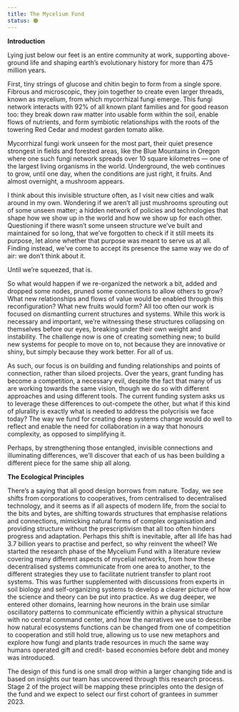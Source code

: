 ```yaml
---
title: The Mycelium Fund
status: 🟠
---
```


**Introduction**

Lying just below our feet is an entire community at work, supporting above-ground life and shaping earth’s evolutionary history for more than 475 million years. 

First, tiny strings of glucose and chitin begin to form from a single spore. Fibrous and microscopic, they join together to create even larger threads, known as mycelium, from which mycorrhizal fungi emerge. This fungi network interacts with 92% of all known plant families and for good reason too: they break down raw matter into usable form within the soil, enable flows of nutrients, and form symbiotic relationships with the roots of the towering Red Cedar and modest garden tomato alike. 

Mycorrhizal fungi work unseen for the most part, their quiet presence strongest in fields and forested areas, like the Blue Mountains in Oregon where one such fungi network spreads over 10 square kilometres — one of the largest living organisms in the world. Underground, the web continues to grow, until one day, when the conditions are just right, it fruits. And almost overnight, a mushroom appears.

I think about this invisible structure often, as I visit new cities and walk around in my own. Wondering if we aren’t all just mushrooms sprouting out of some unseen matter; a hidden network of policies and technologies that shape how we show up in the world and how we show up for each other. Questioning if there wasn’t some unseen structure we’ve built and maintained for so long, that we’ve forgotten to check if it still meets its purpose, let alone whether that purpose was meant to serve us at all. Finding instead, we’ve come to accept its presence the same way we do of air: we don’t think about it.

Until we’re squeezed, that is.

So what would happen if we re-organized the network a bit, added and dropped some nodes, pruned some connections to allow others to grow? What new relationships and flows of value would be enabled through this reconfiguration? What new fruits would form? All too often our work is focused on dismantling current structures and systems. While this work is necessary and important, we’re witnessing these structures collapsing on themselves before our eyes, breaking under their own weight and instability. The challenge now is one of creating something new; to build new systems for people to move on to, not because they are innovative or shiny, but simply because they work better. For all of us. 

As such, our focus is on building and funding relationships and points of connection, rather than siloed projects. Over the years, grant funding has become a competition, a necessary evil, despite the fact that many of us are working towards the same vision, though we do so with different approaches and using different tools. The current funding system asks us to leverage these differences to out-compete the other, but what if this kind of plurality is exactly what is needed to address the polycrisis we face today? The way we fund for creating deep systems change would do well to reflect and enable the need for collaboration in a way that honours complexity, as opposed to simplifying it.

Perhaps, by strengthening those entangled, invisible connections and illuminating differences, we’ll discover that each of us has been building a different piece for the same ship all along. 


**The Ecological Principles**

There’s a saying that all good design borrows from nature. Today, we see shifts from corporations to cooperatives, from centralised to decentralised technology, and it seems as if all aspects of modern life, from the social to the bits and bytes, are shifting towards structures that emphasise relations and connections, mimicking natural forms of complex organisation and providing structure without the prescriptivism that all too often hinders progress and adaptation. Perhaps this shift is inevitable, after all life has had 3.7 billion years to practise and perfect, so why reinvent the wheel? We started the research phase of the Mycelium Fund with a literature review covering many different aspects of mycelial networks, from how these decentralised systems communicate from one area to another, to the different strategies they use to facilitate nutrient transfer to plant root systems. This was further supplemented with discussions from experts in soil biology and self-organizing systems to develop a clearer picture of how the science and theory can be put into practice. As we dug deeper, we entered other domains, learning how neurons in the brain use similar oscillatory patterns to communicate efficiently within a physical structure with no central command center, and how the narratives we use to describe how natural ecosystems functions can be changed from one of competition to cooperation and still hold true, allowing us to use new metaphors and explore how fungi and plants trade resources in much the same way humans operated gift and credit- based economies before debt and money was introduced. 

The design of this fund is one small drop within a larger changing tide and is based on insights our team has uncovered through this research process. Stage 2 of the project will be mapping these principles onto the design of the fund and we expect to select our first cohort of grantees in summer 2023. 





